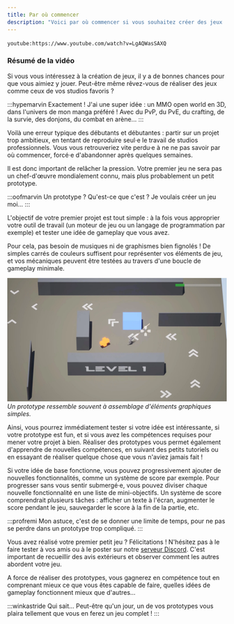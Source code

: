 ```yaml
---
title: Par où commencer
description: "Voici par où commencer si vous souhaitez créer des jeux !"
---
```


`youtube:https://www.youtube.com/watch?v=LgAQWasSAXQ`

### Résumé de la vidéo

Si vous vous intéressez à la création de jeux, il y a de bonnes chances pour que vous aimiez y jouer. Peut-être même rêvez-vous de réaliser des jeux comme ceux de vos studios favoris ?

:::hypemarvin
Exactement ! J'ai une super idée : un MMO open world en 3D, dans l'univers de mon manga préféré ! Avec du PvP, du PvE, du crafting, de la survie, des donjons, du combat en arène...
:::

Voilà une erreur typique des débutants et débutantes : partir sur un projet trop ambitieux, en tentant de reproduire seul·e le travail de studios professionnels. Vous vous retrouveriez vite perdu·e à ne ne pas savoir par où commencer, forcé·e d'abandonner après quelques semaines.

Il est donc important de relâcher la pression. Votre premier jeu ne sera pas un chef-d'œuvre mondialement connu, mais plus probablement un petit prototype.

:::oofmarvin
Un prototype ? Qu'est-ce que c'est ? Je voulais créer un jeu moi...
:::

L'objectif de votre premier projet est tout simple : à la fois vous approprier votre outil de travail (un moteur de jeu ou un langage de programmation par exemple) et tester une idée de gameplay que vous avez.

Pour cela, pas besoin de musiques ni de graphismes bien fignolés ! De simples carrés de couleurs suffisent pour représenter vos éléments de jeu, et vos mécaniques peuvent être testées au travers d'une boucle de gameplay minimale. 

![](./prototype.webp)
*Un prototype ressemble souvent à assemblage d'éléments graphiques simples.*

Ainsi, vous pourrez immédiatement tester si votre idée est intéressante, si votre prototype est fun, et si vous avez les compétences requises pour mener votre projet à bien. Réaliser des prototypes vous permet également d'apprendre de nouvelles compétences, en suivant des petits tutoriels ou en essayant de réaliser quelque chose que vous n'aviez jamais fait !

Si votre idée de base fonctionne, vous pouvez progressivement ajouter de nouvelles fonctionnalités, comme un système de score par exemple. Pour progresser sans vous sentir submergé·e, vous pouvez diviser chaque nouvelle fonctionnalité en une liste de mini-objectifs. Un système de score comprendrait plusieurs tâches : afficher un texte à l'écran, augmenter le score pendant le jeu, sauvegarder le score à la fin de la partie, etc.

:::profremi
Mon astuce, c'est de se donner une limite de temps, pour ne pas se perdre dans un prototype trop compliqué.
:::

Vous avez réalisé votre premier petit jeu ? Félicitations ! N'hésitez pas à le faire tester à vos amis ou à le poster sur notre [serveur Discord](https://discord.gg/RrBppaj). C'est important de recueillir des avis extérieurs et observer comment les autres abordent votre jeu.

A force de réaliser des prototypes, vous gagnerez en compétence tout en comprenant mieux ce que vous êtes capable de faire, quelles idées de gameplay fonctionnent mieux que d'autres...

:::winkastride
Qui sait... Peut-être qu'un jour, un de vos prototypes vous plaira tellement que vous en ferez un jeu complet !
:::
